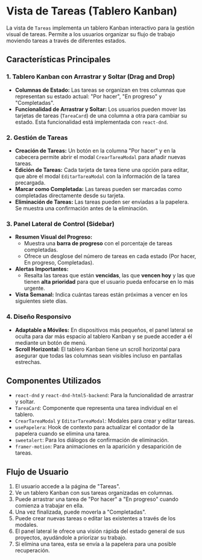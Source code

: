 # Vista de Tareas (Tablero Kanban)

La vista de `Tareas` implementa un tablero Kanban interactivo para la gestión visual de tareas. Permite a los usuarios organizar su flujo de trabajo moviendo tareas a través de diferentes estados.

## Características Principales

### 1. **Tablero Kanban con Arrastrar y Soltar (Drag and Drop)**

- **Columnas de Estado:** Las tareas se organizan en tres columnas que representan su estado actual: "Por hacer", "En progreso" y "Completadas".
- **Funcionalidad de Arrastrar y Soltar:** Los usuarios pueden mover las tarjetas de tareas (`TareaCard`) de una columna a otra para cambiar su estado. Esta funcionalidad está implementada con `react-dnd`.

### 2. **Gestión de Tareas**

- **Creación de Tareas:** Un botón en la columna "Por hacer" y en la cabecera permite abrir el modal `CrearTareaModal` para añadir nuevas tareas.
- **Edición de Tareas:** Cada tarjeta de tarea tiene una opción para editar, que abre el modal `EditarTareaModal` con la información de la tarea precargada.
- **Marcar como Completada:** Las tareas pueden ser marcadas como completadas directamente desde su tarjeta.
- **Eliminación de Tareas:** Las tareas pueden ser enviadas a la papelera. Se muestra una confirmación antes de la eliminación.

### 3. **Panel Lateral de Control (Sidebar)**

- **Resumen Visual del Progreso:**
  - Muestra una **barra de progreso** con el porcentaje de tareas completadas.
  - Ofrece un desglose del número de tareas en cada estado (Por hacer, En progreso, Completadas).
- **Alertas Importantes:**
  - Resalta las tareas que están **vencidas**, las que **vencen hoy** y las que tienen **alta prioridad** para que el usuario pueda enfocarse en lo más urgente.
- **Vista Semanal:** Indica cuántas tareas están próximas a vencer en los siguientes siete días.

### 4. **Diseño Responsivo**

- **Adaptable a Móviles:** En dispositivos más pequeños, el panel lateral se oculta para dar más espacio al tablero Kanban y se puede acceder a él mediante un botón de menú.
- **Scroll Horizontal:** El tablero Kanban tiene un scroll horizontal para asegurar que todas las columnas sean visibles incluso en pantallas estrechas.

## Componentes Utilizados

- `react-dnd` y `react-dnd-html5-backend`: Para la funcionalidad de arrastrar y soltar.
- `TareaCard`: Componente que representa una tarea individual en el tablero.
- `CrearTareaModal` y `EditarTareaModal`: Modales para crear y editar tareas.
- `usePapelera`: Hook de contexto para actualizar el contador de la papelera cuando se elimina una tarea.
- `sweetalert`: Para los diálogos de confirmación de eliminación.
- `framer-motion`: Para animaciones en la aparición y desaparición de tareas.

## Flujo de Usuario

1.  El usuario accede a la página de "Tareas".
2.  Ve un tablero Kanban con sus tareas organizadas en columnas.
3.  Puede arrastrar una tarea de "Por hacer" a "En progreso" cuando comienza a trabajar en ella.
4.  Una vez finalizada, puede moverla a "Completadas".
5.  Puede crear nuevas tareas o editar las existentes a través de los modales.
6.  El panel lateral le ofrece una visión rápida del estado general de sus proyectos, ayudándole a priorizar su trabajo.
7.  Si elimina una tarea, esta se envía a la papelera para una posible recuperación.